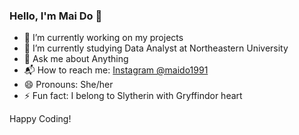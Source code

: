### Hello, I'm Mai Do 👋

- 🔭 I’m currently working on my projects
- 🌱 I’m currently studying Data Analyst at Northeastern University
- 💬 Ask me about Anything
- 📬 How to reach me: [Instagram @maido1991](https://www.instagram.com/maido1991/)
- 😄 Pronouns: She/her
- ⚡ Fun fact: I belong to Slytherin with Gryffindor heart 

Happy Coding!

